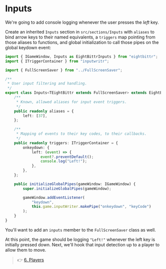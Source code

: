 # Inputs

We're going to add console logging whenever the user presses the _left_ key.

Create an inherited `Inputs` section in `src/sections/Inputs` with `aliases` to bind arrow keys to their named equivalents, a `triggers` map pointing from those aliases to functions, and global initialization to call those pipes on the global keydown event:

```ts
import { IGameWindow, Inputs as EightBittrInputs } from "eightbittr";
import { ITriggerContainer } from "inputwritr";

import { FullScreenSaver } from "../FullScreenSaver";

/**
 * User input filtering and handling.
 */
export class Inputs<TEightBittr extends FullScreenSaver> extends EightBittrInputs<TEightBittr> {
    /**
     * Known, allowed aliases for input event triggers.
     */
    public readonly aliases = {
        left: [37],
    };

    /**
     * Mapping of events to their key codes, to their callbacks.
     */
    public readonly triggers: ITriggerContainer = {
        onkeydown: {
            left: (event) => {
                event?.preventDefault();
                console.log("Left!");
            },
        },
    };

    public initializeGlobalPipes(gameWindow: IGameWindow) {
        super.initializeGlobalPipes(gameWindow);

        gameWindow.addEventListener(
            "keydown",
            this.game.inputWriter.makePipe("onkeydown", "keyCode")
        );
    }
}
```

You'll want to add an `inputs` member to the `FullScreenSaver` class as well.

At this point, the game should be logging `"Left!"` whenever the left key is initially pressed down.
Next, we'll hook that input detection up to a player to allow them to move.

> 👉 [6. Players](./6.%20Players.md)
